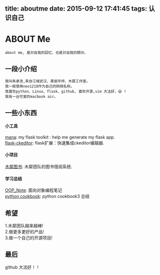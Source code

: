 title: aboutme
date: 2015-09-12 17:41:45
tags: 认识自己
---

ABOUT Me
===

    about me, 是对自我的回忆、也是对自我的期许。

## 一段小介绍

    我叫朱承浩,来自江城武汉、美丽华师、木犀工作室。
    我一般使用neo1218作为自己的网络名称。
    我喜欢python、Linux、flask、github, 喜欢开源,vim 大法好，😄 !
    我有一台可爱的macbook air。

## 一些小东西
#### 小工具
[mana](https://github.com/neo1218/mana): my flask toolkit : help me generate my flask app.<br/>
[flask-ckeditor](https://github.com/neo1218/flask-ckeditor): flask扩展：快速集成ckeditor编辑器.<br/>

#### 小项目
[木犀图书](https://github.com/neo1218/MuxiBookManagement): 木犀团队的图书借阅系统. <br/>

#### 学习总结
[OOP_Note](https://github.com/neo1218/OOP_Note): 面向对象编程笔记 <br/>
[python cookbook](https://github.com/neo1218/pythonCookbook): python cookbook3 总结<br/>

## 希望
1.木犀团队越来越棒!<br/>
2.做更多更好的产品!<br/>
3.做一个自己的开源项目!<br/>

## 最后
github 大法好！！<br/>
